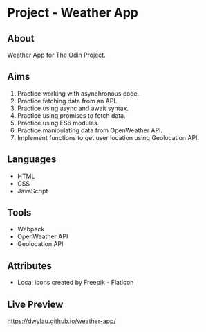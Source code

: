 # Project - Weather App

## About

Weather App for The Odin Project.

## Aims

1. Practice working with asynchronous code.
2. Practice fetching data from an API.
3. Practice using async and await syntax.
4. Practice using promises to fetch data.
5. Practice using ES6 modules.
6. Practice manipulating data from OpenWeather API.
7. Implement functions to get user location using Geolocation API.

## Languages

- HTML
- CSS
- JavaScript

## Tools

- Webpack
- OpenWeather API
- Geolocation API

## Attributes

- Local icons created by Freepik - Flaticon

## Live Preview

https://dwylau.github.io/weather-app/
